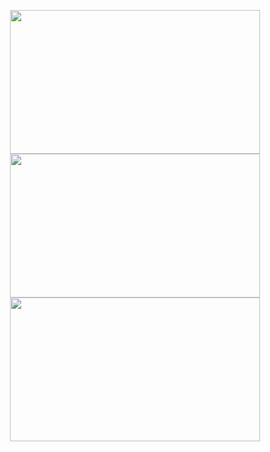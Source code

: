 <p align="center">
  <img src="https://github.com/user-attachments/assets/95f4a38b-1df3-40a9-87f6-fba325996ed3"  width="400" height="230"/>
  <img src="https://github.com/user-attachments/assets/a64feb92-7be7-493c-afaf-4c46f574b6a0"  width="400" height="230"/>
  <img src="https://github.com/user-attachments/assets/f7b7f451-8308-451d-98d7-e48388a6ce7d"  width="400" height="230"/>
</p>
